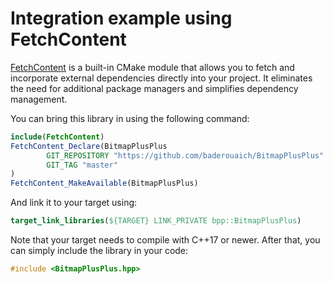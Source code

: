 # Integration example using FetchContent

[FetchContent](https://cmake.org/cmake/help/latest/module/FetchContent.html) is a built-in CMake module that allows you to fetch and incorporate external dependencies directly into your project.
It eliminates the need for additional package managers and simplifies dependency management.

You can bring this library in using the following command:

```cmake
include(FetchContent)
FetchContent_Declare(BitmapPlusPlus
        GIT_REPOSITORY "https://github.com/baderouaich/BitmapPlusPlus"
        GIT_TAG "master"
)
FetchContent_MakeAvailable(BitmapPlusPlus)
```

And link it to your target using:

```cmake
target_link_libraries(${TARGET} LINK_PRIVATE bpp::BitmapPlusPlus)
```

Note that your target needs to compile with C++17 or newer. After that, you can simply include the library in your code:

```cpp
#include <BitmapPlusPlus.hpp>
```
